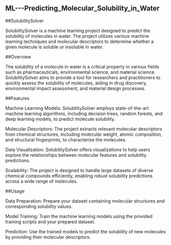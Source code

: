 ## ML---Predicting_Molecular_Solubility_in_Water

##SolubilitySolver

SolubilitySolver is a machine learning project designed to predict the solubility of molecules in water. The project utilizes various machine learning techniques and molecular descriptors to determine whether a given molecule is soluble or insoluble in water.

##Overview

The solubility of a molecule in water is a critical property in various fields such as pharmaceuticals, environmental science, and material science. SolubilitySolver aims to provide a tool for researchers and practitioners to quickly assess the solubility of molecules, aiding in drug discovery, environmental impact assessment, and material design processes.

##Features

Machine Learning Models: SolubilitySolver employs state-of-the-art machine learning algorithms, including decision trees, random forests, and deep learning models, to predict molecule solubility.

Molecular Descriptors: The project extracts relevant molecular descriptors from chemical structures, including molecular weight, atomic composition, and structural fingerprints, to characterize the molecules.

Data Visualization: SolubilitySolver offers visualizations to help users explore the relationships between molecular features and solubility predictions.

Scalability: The project is designed to handle large datasets of diverse chemical compounds efficiently, enabling robust solubility predictions across a wide range of molecules.

##Usage

Data Preparation: Prepare your dataset containing molecular structures and corresponding solubility values.

Model Training: Train the machine learning models using the provided training scripts and your prepared dataset.

Prediction: Use the trained models to predict the solubility of new molecules by providing their molecular descriptors.
